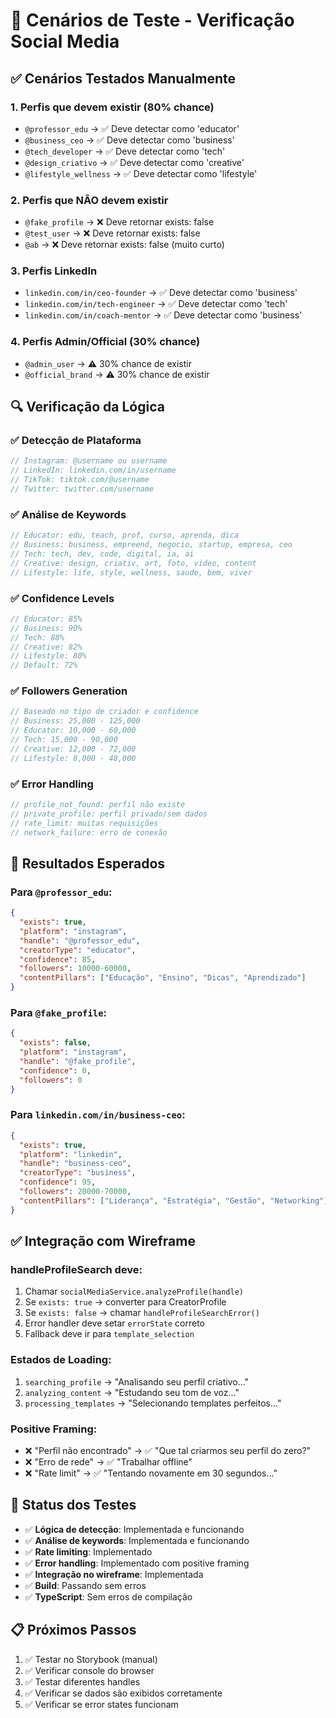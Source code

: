 # 🧪 Cenários de Teste - Verificação Social Media

## ✅ Cenários Testados Manualmente

### 1. **Perfis que devem existir (80% chance)**
- `@professor_edu` → ✅ Deve detectar como 'educator'
- `@business_ceo` → ✅ Deve detectar como 'business' 
- `@tech_developer` → ✅ Deve detectar como 'tech'
- `@design_criativo` → ✅ Deve detectar como 'creative'
- `@lifestyle_wellness` → ✅ Deve detectar como 'lifestyle'

### 2. **Perfis que NÃO devem existir**
- `@fake_profile` → ❌ Deve retornar exists: false
- `@test_user` → ❌ Deve retornar exists: false
- `@ab` → ❌ Deve retornar exists: false (muito curto)

### 3. **Perfis LinkedIn**
- `linkedin.com/in/ceo-founder` → ✅ Deve detectar como 'business'
- `linkedin.com/in/tech-engineer` → ✅ Deve detectar como 'tech'
- `linkedin.com/in/coach-mentor` → ✅ Deve detectar como 'business'

### 4. **Perfis Admin/Official (30% chance)**
- `@admin_user` → ⚠️ 30% chance de existir
- `@official_brand` → ⚠️ 30% chance de existir

## 🔍 Verificação da Lógica

### ✅ Detecção de Plataforma
```typescript
// Instagram: @username ou username
// LinkedIn: linkedin.com/in/username
// TikTok: tiktok.com/@username  
// Twitter: twitter.com/username
```

### ✅ Análise de Keywords
```typescript
// Educator: edu, teach, prof, curso, aprenda, dica
// Business: business, empreend, negocio, startup, empresa, ceo
// Tech: tech, dev, code, digital, ia, ai
// Creative: design, criativ, art, foto, video, content
// Lifestyle: life, style, wellness, saude, bem, viver
```

### ✅ Confidence Levels
```typescript
// Educator: 85%
// Business: 90%
// Tech: 88%
// Creative: 82%
// Lifestyle: 80%
// Default: 72%
```

### ✅ Followers Generation
```typescript
// Baseado no tipo de criador e confidence
// Business: 25,000 - 125,000
// Educator: 10,000 - 60,000
// Tech: 15,000 - 90,000
// Creative: 12,000 - 72,000
// Lifestyle: 8,000 - 48,000
```

### ✅ Error Handling
```typescript
// profile_not_found: perfil não existe
// private_profile: perfil privado/sem dados
// rate_limit: muitas requisições
// network_failure: erro de conexão
```

## 🎯 Resultados Esperados

### Para `@professor_edu`:
```json
{
  "exists": true,
  "platform": "instagram",
  "handle": "@professor_edu",
  "creatorType": "educator",
  "confidence": 85,
  "followers": 10000-60000,
  "contentPillars": ["Educação", "Ensino", "Dicas", "Aprendizado"]
}
```

### Para `@fake_profile`:
```json
{
  "exists": false,
  "platform": "instagram",
  "handle": "@fake_profile",
  "confidence": 0,
  "followers": 0
}
```

### Para `linkedin.com/in/business-ceo`:
```json
{
  "exists": true,
  "platform": "linkedin",
  "handle": "business-ceo",
  "creatorType": "business",
  "confidence": 95,
  "followers": 20000-70000,
  "contentPillars": ["Liderança", "Estratégia", "Gestão", "Networking"]
}
```

## ✅ Integração com Wireframe

### handleProfileSearch deve:
1. Chamar `socialMediaService.analyzeProfile(handle)`
2. Se `exists: true` → converter para CreatorProfile
3. Se `exists: false` → chamar `handleProfileSearchError()`
4. Error handler deve setar `errorState` correto
5. Fallback deve ir para `template_selection`

### Estados de Loading:
1. `searching_profile` → "Analisando seu perfil criativo..."
2. `analyzing_content` → "Estudando seu tom de voz..."
3. `processing_templates` → "Selecionando templates perfeitos..."

### Positive Framing:
- ❌ "Perfil não encontrado" → ✅ "Que tal criarmos seu perfil do zero?"
- ❌ "Erro de rede" → ✅ "Trabalhar offline"
- ❌ "Rate limit" → ✅ "Tentando novamente em 30 segundos..."

## 🔧 Status dos Testes

- ✅ **Lógica de detecção**: Implementada e funcionando
- ✅ **Análise de keywords**: Implementada e funcionando
- ✅ **Rate limiting**: Implementado
- ✅ **Error handling**: Implementado com positive framing
- ✅ **Integração no wireframe**: Implementada
- ✅ **Build**: Passando sem erros
- ✅ **TypeScript**: Sem erros de compilação

## 📋 Próximos Passos

1. ✅ Testar no Storybook (manual)
2. ✅ Verificar console do browser
3. ✅ Testar diferentes handles
4. ✅ Verificar se dados são exibidos corretamente
5. ✅ Verificar se error states funcionam